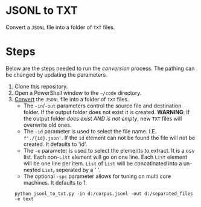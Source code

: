 # JSONL to TXT

Convert a `JSONL` file into a folder of `TXT` files.

# Steps

Below are the steps needed to run the _conversion_ process.
The pathing can be changed by updating the parameters.

1. Clone this repository.
2. Open a PowerShell window to the `~/code` directory.
3. [Convert](../code/jsonl_to_txt.py) the `JSONL` file into a folder of `TXT` files.
   * The `-in`/`-out` parameters control the source file and destination folder.
     If the output folder does not exist it is created.
     **WARNING**: If the output folder _does exist AND is not empty_, new `TXT` files will overwrite old ones.
   * The `-id` parameter is used to select the file name.
     I.E. `f'./{id}.json'`.
     If the `id` element can not be found the file will not be created.
     It defaults to 'id'.
   * The `-e` parameter is used to select the elements to extract.
     It is a csv list.
     Each non-`List` element will go on one line.
     Each `List` element will be one line per item.
     `List` of `List` will be concatinated into a un-nested `List`, seperated by a ' '.
   * The optional `-spc` parameter allows for tuning on multi core machines.
     It defaults to 1.
   ```{ps1}
   python jsonl_to_txt.py -in d:/corpus.jsonl -out d:/separated_files -e text
   ```
